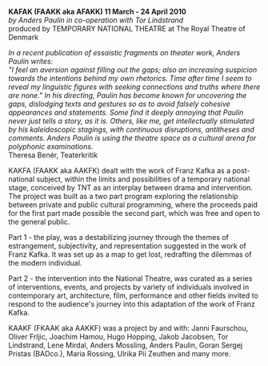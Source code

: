 **KAFAK (FAAKK aka AFAKK) 11 March - 24 April 2010**  
*by Anders Paulin in co-operation with Tor Lindstrand*  
produced by TEMPORARY NATIONAL THEATRE at The Royal Theatre of Denmark 

*In a recent publication of essaistic fragments on theater work, Anders Paulin writes:  
"I feel an aversion against filling out the gaps; also an increasing suspicion towards the intentions behind my own rhetorics. Time after time I seem to reveal my linguistic figures with seeking connections and truths where there are none."
In his directing, Paulin has become known for uncovering the gaps, dislodging texts and gestures so as to avoid falsely cohesive appearances and statements. Some find it deeply annoying that Paulin never just tells a story, as it is. Others, like me, get intellectually stimulated by his kaleidoscopic stagings, with continuous disruptions, antitheses and comments. Anders Paulin is using the theatre space as a cultural arena for polyphonic examinations.*  
Theresa Benér, Teaterkritik

KAKFA (FAAKK aka AAKFK) dealt with the work of Franz Kafka as a post-national subject, within the limits and possibilities of a temporary national stage, conceived by TNT as an interplay between drama and intervention.  
The project was built as a two part program exploring the relationship between private and public cultural programming, where the proceeds paid for the first part made possible the second part, which was free and open to the general public.

Part 1 - the play, was a destabilizing journey through the themes of estrangement, subjectivity, and representation suggested in the work of Franz Kafka. It was set up as a map to get lost, redrafting the dilemmas of the modern individual.

Part 2 - the intervention into the National Theatre, was curated as a series of interventions, events, and projects by variety of individuals involved in contemporary art, architecture, film, performance and other fields invited to respond to the audience's journey into this adaptation of the work of Franz Kafka.

KAAKF (FKAAK aka AAKKF) was a project by and with: Janni Faurschou, Oliver Frljic, Joachim Hamou, Hugo Hopping, Jakob Jacobsen, Tor Lindstrand, Lene Mirdal, Anders Mossling, Anders Paulin, Goran Sergej Pristas (BADco.), Maria Rossing, Ulrika Pii Zeuthen and many more.

